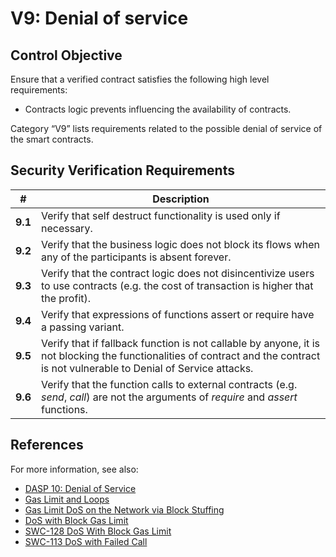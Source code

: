 # V9: Denial of service

## Control Objective

Ensure that a verified contract satisfies the following high level requirements:
* Contracts logic prevents influencing the availability of contracts.

Category “V9” lists requirements related to the possible denial of service of the smart contracts.

## Security Verification Requirements

| # | Description |
| --- | --- |
| **9.1** | Verify that self destruct functionality is used only if necessary. | 
| **9.2** | Verify that the business logic does not block its flows when any of the participants is absent forever.  | 
| **9.3** | Verify that the contract logic does not disincentivize users to use contracts (e.g. the cost of transaction is higher that the profit). | 
| **9.4** | Verify that expressions of functions assert or require have a passing variant. | 
| **9.5** | Verify that if fallback function is not callable by anyone, it is not blocking the functionalities of contract and the contract is not vulnerable to Denial of Service attacks. | 
| **9.6** | Verify that the function calls to external contracts (e.g. *send*, *call*) are not the arguments of *require* and *assert* functions. | 


## References

For more information, see also:

* [DASP 10: Denial of Service](https://www.dasp.co/#item-5)
* [Gas Limit and Loops](https://solidity.readthedocs.io/en/v0.5.10/security-considerations.html#gas-limit-and-loops)
* [Gas Limit DoS on the Network via Block Stuffing](https://consensys.github.io/smart-contract-best-practices/known_attacks/#gas-limit-dos-on-the-network-via-block-stuffing)
* [DoS with Block Gas Limit](https://consensys.github.io/smart-contract-best-practices/known_attacks/#dos-with-block-gas-limit)
* [SWC-128 DoS With Block Gas Limit](https://smartcontractsecurity.github.io/SWC-registry/docs/SWC-128)
* [SWC-113 DoS with Failed Call](https://smartcontractsecurity.github.io/SWC-registry/docs/SWC-113)
